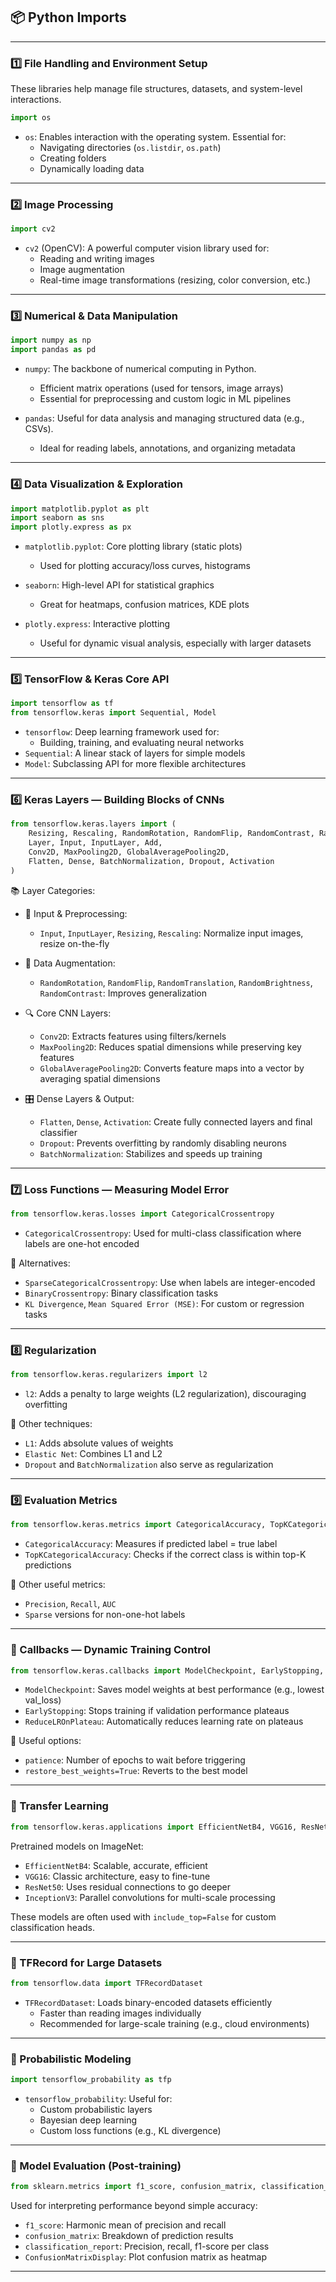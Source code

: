 ## 📦 Python Imports 
---

### 1️⃣ File Handling and Environment Setup

These libraries help manage file structures, datasets, and system-level interactions.

```python
import os
```

- `os`: Enables interaction with the operating system. Essential for:
  - Navigating directories (`os.listdir`, `os.path`)
  - Creating folders
  - Dynamically loading data

---

### 2️⃣ Image Processing

```python
import cv2
```

- `cv2` (OpenCV): A powerful computer vision library used for:
  - Reading and writing images
  - Image augmentation
  - Real-time image transformations (resizing, color conversion, etc.)

---

### 3️⃣ Numerical & Data Manipulation

```python
import numpy as np
import pandas as pd
```

- `numpy`: The backbone of numerical computing in Python.
  - Efficient matrix operations (used for tensors, image arrays)
  - Essential for preprocessing and custom logic in ML pipelines

- `pandas`: Useful for data analysis and managing structured data (e.g., CSVs).
  - Ideal for reading labels, annotations, and organizing metadata

---

### 4️⃣ Data Visualization & Exploration

```python
import matplotlib.pyplot as plt
import seaborn as sns
import plotly.express as px
```

- `matplotlib.pyplot`: Core plotting library (static plots)
  - Used for plotting accuracy/loss curves, histograms

- `seaborn`: High-level API for statistical graphics
  - Great for heatmaps, confusion matrices, KDE plots

- `plotly.express`: Interactive plotting
  - Useful for dynamic visual analysis, especially with larger datasets

---

### 5️⃣ TensorFlow & Keras Core API

```python
import tensorflow as tf
from tensorflow.keras import Sequential, Model
```

- `tensorflow`: Deep learning framework used for:
  - Building, training, and evaluating neural networks
- `Sequential`: A linear stack of layers for simple models
- `Model`: Subclassing API for more flexible architectures

---

### 6️⃣ Keras Layers — Building Blocks of CNNs

```python
from tensorflow.keras.layers import (
    Resizing, Rescaling, RandomRotation, RandomFlip, RandomContrast, RandomBrightness, RandomTranslation,
    Layer, Input, InputLayer, Add,
    Conv2D, MaxPooling2D, GlobalAveragePooling2D,
    Flatten, Dense, BatchNormalization, Dropout, Activation
)
```

📚 Layer Categories:

- 🧩 Input & Preprocessing:
  - `Input`, `InputLayer`, `Resizing`, `Rescaling`: Normalize input images, resize on-the-fly

- 🧪 Data Augmentation:
  - `RandomRotation`, `RandomFlip`, `RandomTranslation`, `RandomBrightness`, `RandomContrast`: Improves generalization

- 🔍 Core CNN Layers:
  - `Conv2D`: Extracts features using filters/kernels
  - `MaxPooling2D`: Reduces spatial dimensions while preserving key features
  - `GlobalAveragePooling2D`: Converts feature maps into a vector by averaging spatial dimensions

- 🎛️ Dense Layers & Output:
  - `Flatten`, `Dense`, `Activation`: Create fully connected layers and final classifier
  - `Dropout`: Prevents overfitting by randomly disabling neurons
  - `BatchNormalization`: Stabilizes and speeds up training

---

### 7️⃣ Loss Functions — Measuring Model Error

```python
from tensorflow.keras.losses import CategoricalCrossentropy
```

- `CategoricalCrossentropy`: Used for multi-class classification where labels are one-hot encoded

🧠 Alternatives:
- `SparseCategoricalCrossentropy`: Use when labels are integer-encoded
- `BinaryCrossentropy`: Binary classification tasks
- `KL Divergence`, `Mean Squared Error (MSE)`: For custom or regression tasks

---

### 8️⃣ Regularization

```python
from tensorflow.keras.regularizers import l2
```

- `l2`: Adds a penalty to large weights (L2 regularization), discouraging overfitting

🔧 Other techniques:
- `L1`: Adds absolute values of weights
- `Elastic Net`: Combines L1 and L2
- `Dropout` and `BatchNormalization` also serve as regularization

---

### 9️⃣ Evaluation Metrics

```python
from tensorflow.keras.metrics import CategoricalAccuracy, TopKCategoricalAccuracy
```

- `CategoricalAccuracy`: Measures if predicted label = true label
- `TopKCategoricalAccuracy`: Checks if the correct class is within top-K predictions

🎯 Other useful metrics:
- `Precision`, `Recall`, `AUC`
- `Sparse` versions for non-one-hot labels

---

### 🔁 Callbacks — Dynamic Training Control

```python
from tensorflow.keras.callbacks import ModelCheckpoint, EarlyStopping, ReduceLROnPlateau
```

- `ModelCheckpoint`: Saves model weights at best performance (e.g., lowest val_loss)
- `EarlyStopping`: Stops training if validation performance plateaus
- `ReduceLROnPlateau`: Automatically reduces learning rate on plateaus

🚦 Useful options:
- `patience`: Number of epochs to wait before triggering
- `restore_best_weights=True`: Reverts to the best model

---

### 🧠 Transfer Learning

```python
from tensorflow.keras.applications import EfficientNetB4, VGG16, ResNet50, InceptionV3
```

Pretrained models on ImageNet:
- `EfficientNetB4`: Scalable, accurate, efficient
- `VGG16`: Classic architecture, easy to fine-tune
- `ResNet50`: Uses residual connections to go deeper
- `InceptionV3`: Parallel convolutions for multi-scale processing

These models are often used with `include_top=False` for custom classification heads.

---

### 🔄 TFRecord for Large Datasets

```python
from tensorflow.data import TFRecordDataset
```

- `TFRecordDataset`: Loads binary-encoded datasets efficiently
  - Faster than reading images individually
  - Recommended for large-scale training (e.g., cloud environments)

---

### 🔣 Probabilistic Modeling

```python
import tensorflow_probability as tfp
```

- `tensorflow_probability`: Useful for:
  - Custom probabilistic layers
  - Bayesian deep learning
  - Custom loss functions (e.g., KL divergence)

---

### 🧪 Model Evaluation (Post-training)

```python
from sklearn.metrics import f1_score, confusion_matrix, classification_report, ConfusionMatrixDisplay
```

Used for interpreting performance beyond simple accuracy:

- `f1_score`: Harmonic mean of precision and recall
- `confusion_matrix`: Breakdown of prediction results
- `classification_report`: Precision, recall, f1-score per class
- `ConfusionMatrixDisplay`: Plot confusion matrix as heatmap

---
